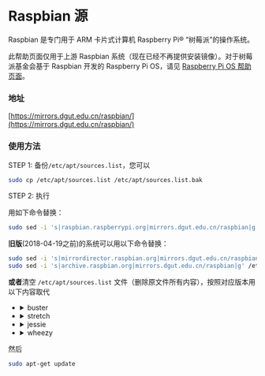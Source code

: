 # Raspbian 源

Raspbian 是专门用于 ARM 卡片式计算机 Raspberry Pi® “树莓派”的操作系统。

<div class="error">

此帮助页面仅用于上游 Raspbian 系统（现在已经不再提供安装镜像）。对于树莓派基金会基于 Raspbian 开发的 Raspberry Pi OS，请见 [Raspberry Pi OS 帮助页面](raspberrypi.md)。
</div>

### 地址

[https://mirrors.dgut.edu.cn/raspbian/](https://mirrors.dgut.edu.cn/raspbian/)

### 使用方法

STEP 1: 备份`/etc/apt/sources.list`，您可以

```bash
sudo cp /etc/apt/sources.list /etc/apt/sources.list.bak
```

STEP 2: 执行

用如下命令替换：

```bash
sudo sed -i 's|raspbian.raspberrypi.org|mirrors.dgut.edu.cn/raspbian|g' /etc/apt/sources.list
```

**旧版**\(2018-04-19之前\)的系统可以用以下命令替换：

```bash
sudo sed -i 's|mirrordirector.raspbian.org|mirrors.dgut.edu.cn/raspbian|g' /etc/apt/sources.list
sudo sed -i 's|archive.raspbian.org|mirrors.dgut.edu.cn/raspbian|g' /etc/apt/sources.list
```

**或者**清空 `/etc/apt/sources.list` 文件（删除原文件所有内容），按照对应版本用以下内容取代

<ul>
<li><details>
<summary>buster</summary>

```text
deb http://mirrors.dgut.edu.cn/raspbian/raspbian/ buster main non-free contrib
deb-src http://mirrors.dgut.edu.cn/raspbian/raspbian/ buster main non-free contrib
```
</details></li>

<li><details>
<summary>stretch</summary>

```text
deb http://mirrors.dgut.edu.cn/raspbian/raspbian/ stretch main contrib non-free rpi
deb-src http://mirrors.dgut.edu.cn/raspbian/raspbian/ stretch main contrib non-free rpi
```
</details></li>

<li><details>
<summary>jessie</summary>

```text
deb http://mirrors.dgut.edu.cn/raspbian/raspbian/ jessie main non-free contrib
deb-src http://mirrors.dgut.edu.cn/raspbian/raspbian/ jessie main non-free contrib
```
</details></li>

<li><details>
<summary>wheezy</summary>

```text
deb http://mirrors.dgut.edu.cn/raspbian/raspbian/ wheezy main non-free contrib
deb-src http://mirrors.dgut.edu.cn/raspbian/raspbian/ wheezy main non-free contrib
```
</details></li>
</ul>

然后

```bash
sudo apt-get update
```





